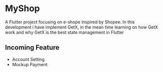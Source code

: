 # MyShop

A Flutter project focusing on e-shope inspired by Shopee. In this development i have implement GetX, in the mean time learning on how GetX work and why GetX is the best state management in Flutter

## Incoming Feature

- Account Setting
- Mockup Payment


